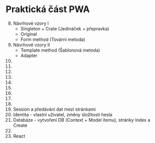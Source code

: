# Praktická část PWA
8. Návrhové vzory I
    * Singleton + Crate (Jedináček + přepravka)
    * Original
    * Form method (Tovární metoda)
9. Návrhové vzory II
    * Template method (Šablonová metoda)
    * Adapter
10. 
11. 
12. 
13. 
14. 
15. 
16. 
17. 
18. 
19. Session a předávání dat mezi stránkami
20. Identita - vlastní uživatel, změny složitosti hesla
21. Databáze - vytvoření DB (Context + Model itemu), stránky Index a Create
22. 
23. React

